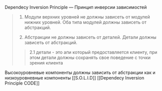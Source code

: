 Dependecy Inversion Principle — Принцип инверсии зависимостей

> 1.  Модули верхних уровней не должны зависеть от модулей нижних уровней. Оба типа модулей должны зависеть от абстракций.
> 
> 2. Абстракции не должны зависеть от деталей. Детали должны зависеть от абстракций.
 >> 2.1 детали - это апи который предоставляется клиенту, при этом детали должны сохранять свое поведение с точки зрения клиента


Высокоуровневые компоненты должны зависить от абстракции как и низкоуровневные компоненты
[[S.O.L.I.D]] [[Dependecy Inversion Principle CODE]]